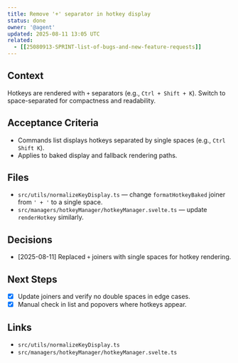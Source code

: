 ```yaml
---
title: Remove '+' separator in hotkey display
status: done
owner: '@agent'
updated: 2025-08-11 13:05 UTC
related:
  - [[25080913-SPRINT-list-of-bugs-and-new-feature-requests]]
---
```


## Context

Hotkeys are rendered with `+` separators (e.g., `Ctrl + Shift + K`). Switch to space-separated for compactness and readability.

## Acceptance Criteria

- Commands list displays hotkeys separated by single spaces (e.g., `Ctrl Shift K`).
- Applies to baked display and fallback rendering paths.

## Files

- `src/utils/normalizeKeyDisplay.ts` — change `formatHotkeyBaked` joiner from `' + '` to a single space.
- `src/managers/hotkeyManager/hotkeyManager.svelte.ts` — update `renderHotkey` similarly.

## Decisions

- [2025-08-11] Replaced `+` joiners with single spaces for hotkey rendering.

## Next Steps

- [x] Update joiners and verify no double spaces in edge cases.
- [x] Manual check in list and popovers where hotkeys appear.

## Links

- `src/utils/normalizeKeyDisplay.ts`
- `src/managers/hotkeyManager/hotkeyManager.svelte.ts`
